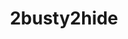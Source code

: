 ---
title: 2busty2hide
crosslinks:
- BreastEnvy
- seethru
- Stacked
- AngieVarona
- pokies
- helgalovekaty
- Hot_Milf
- BraOverflow
- BreedingMaterial
- BBW
- AngelaWhite
- vickili
- Morphs
- WtSSTaDaMiT
- Hucow
- ProgressiveGrowth
- JodieGasson
- KellyBrook
- B_Cups
---